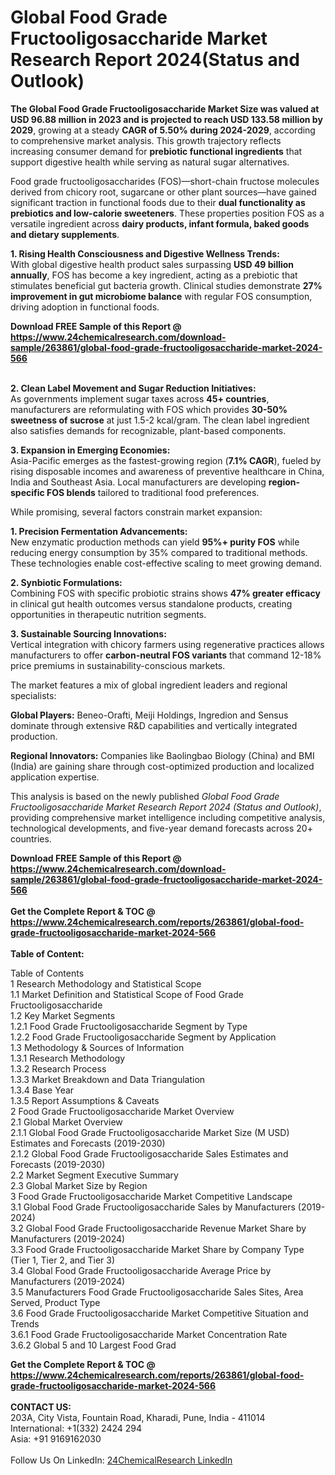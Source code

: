 <h1>Global Food Grade Fructooligosaccharide Market Research Report 2024(Status and Outlook)</h1><p><strong>The Global Food Grade Fructooligosaccharide Market Size was valued at USD 96.88 million in 2023 and is projected to reach USD 133.58 million by 2029</strong>, growing at a steady <strong>CAGR of 5.50% during 2024-2029</strong>, according to comprehensive market analysis. This growth trajectory reflects increasing consumer demand for <strong>prebiotic functional ingredients</strong> that support digestive health while serving as natural sugar alternatives.</p><p>Food grade fructooligosaccharides (FOS)—short-chain fructose molecules derived from chicory root, sugarcane or other plant sources—have gained significant traction in functional foods due to their <strong>dual functionality as prebiotics and low-calorie sweeteners</strong>. These properties position FOS as a versatile ingredient across <strong>dairy products, infant formula, baked goods and dietary supplements</strong>.</p><p><strong>1. Rising Health Consciousness and Digestive Wellness Trends:</strong><br>
With global digestive health product sales surpassing <strong>USD 49 billion annually</strong>, FOS has become a key ingredient, acting as a prebiotic that stimulates beneficial gut bacteria growth. Clinical studies demonstrate <strong>27% improvement in gut microbiome balance</strong> with regular FOS consumption, driving adoption in functional foods.</p><div><b>Download FREE Sample of this Report @ 
            <a href="https://www.24chemicalresearch.com/download-sample/263861/global-food-grade-fructooligosaccharide-market-2024-566">
            https://www.24chemicalresearch.com/download-sample/263861/global-food-grade-fructooligosaccharide-market-2024-566</a></b></div><br><p><strong>2. Clean Label Movement and Sugar Reduction Initiatives:</strong><br>
As governments implement sugar taxes across <strong>45+ countries</strong>, manufacturers are reformulating with FOS which provides <strong>30-50% sweetness of sucrose</strong> at just 1.5-2 kcal/gram. The clean label ingredient also satisfies demands for recognizable, plant-based components.</p><p><strong>3. Expansion in Emerging Economies:</strong><br>
Asia-Pacific emerges as the fastest-growing region (<strong>7.1% CAGR</strong>), fueled by rising disposable incomes and awareness of preventive healthcare in China, India and Southeast Asia. Local manufacturers are developing <strong>region-specific FOS blends</strong> tailored to traditional food preferences.</p><p>While promising, several factors constrain market expansion:</p><p><strong>1. Precision Fermentation Advancements:</strong><br>
New enzymatic production methods can yield <strong>95%+ purity FOS</strong> while reducing energy consumption by 35% compared to traditional methods. These technologies enable cost-effective scaling to meet growing demand.</p><p><strong>2. Synbiotic Formulations:</strong><br>
Combining FOS with specific probiotic strains shows <strong>47% greater efficacy</strong> in clinical gut health outcomes versus standalone products, creating opportunities in therapeutic nutrition segments.</p><p><strong>3. Sustainable Sourcing Innovations:</strong><br>
Vertical integration with chicory farmers using regenerative practices allows manufacturers to offer <strong>carbon-neutral FOS variants</strong> that command 12-18% price premiums in sustainability-conscious markets.</p><p>The market features a mix of global ingredient leaders and regional specialists:</p><p><strong>Global Players:</strong> Beneo-Orafti, Meiji Holdings, Ingredion and Sensus dominate through extensive R&amp;D capabilities and vertically integrated production.</p><p><strong>Regional Innovators:</strong> Companies like Baolingbao Biology (China) and BMI (India) are gaining share through cost-optimized production and localized application expertise.</p><p>This analysis is based on the newly published <em>Global Food Grade Fructooligosaccharide Market Research Report 2024 (Status and Outlook)</em>, providing comprehensive market intelligence including competitive analysis, technological developments, and five-year demand forecasts across 20+ countries.</p><div><b>Download FREE Sample of this Report @ 
            <a href="https://www.24chemicalresearch.com/download-sample/263861/global-food-grade-fructooligosaccharide-market-2024-566">
            https://www.24chemicalresearch.com/download-sample/263861/global-food-grade-fructooligosaccharide-market-2024-566</a></b></div><br><div><b>Get the Complete Report & TOC @ 
            <a href="https://www.24chemicalresearch.com/reports/263861/global-food-grade-fructooligosaccharide-market-2024-566">
            https://www.24chemicalresearch.com/reports/263861/global-food-grade-fructooligosaccharide-market-2024-566</a></b></div><br>
            <b>Table of Content:</b><p>Table of Contents<br />
1 Research Methodology and Statistical Scope<br />
1.1 Market Definition and Statistical Scope of Food Grade Fructooligosaccharide<br />
1.2 Key Market Segments<br />
1.2.1 Food Grade Fructooligosaccharide Segment by Type<br />
1.2.2 Food Grade Fructooligosaccharide Segment by Application<br />
1.3 Methodology & Sources of Information<br />
1.3.1 Research Methodology<br />
1.3.2 Research Process<br />
1.3.3 Market Breakdown and Data Triangulation<br />
1.3.4 Base Year<br />
1.3.5 Report Assumptions & Caveats<br />
2 Food Grade Fructooligosaccharide Market Overview<br />
2.1 Global Market Overview<br />
2.1.1 Global Food Grade Fructooligosaccharide Market Size (M USD) Estimates and Forecasts (2019-2030)<br />
2.1.2 Global Food Grade Fructooligosaccharide Sales Estimates and Forecasts (2019-2030)<br />
2.2 Market Segment Executive Summary<br />
2.3 Global Market Size by Region<br />
3 Food Grade Fructooligosaccharide Market Competitive Landscape<br />
3.1 Global Food Grade Fructooligosaccharide Sales by Manufacturers (2019-2024)<br />
3.2 Global Food Grade Fructooligosaccharide Revenue Market Share by Manufacturers (2019-2024)<br />
3.3 Food Grade Fructooligosaccharide Market Share by Company Type (Tier 1, Tier 2, and Tier 3)<br />
3.4 Global Food Grade Fructooligosaccharide Average Price by Manufacturers (2019-2024)<br />
3.5 Manufacturers Food Grade Fructooligosaccharide Sales Sites, Area Served, Product Type<br />
3.6 Food Grade Fructooligosaccharide Market Competitive Situation and Trends<br />
3.6.1 Food Grade Fructooligosaccharide Market Concentration Rate<br />
3.6.2 Global 5 and 10 Largest Food Grad</p><div><b>Get the Complete Report & TOC @ 
            <a href="https://www.24chemicalresearch.com/reports/263861/global-food-grade-fructooligosaccharide-market-2024-566">
            https://www.24chemicalresearch.com/reports/263861/global-food-grade-fructooligosaccharide-market-2024-566</a></b></div><br><b>CONTACT US:</b><br>
            203A, City Vista, Fountain Road, Kharadi, Pune, India - 411014<br>
            International: +1(332) 2424 294<br>
            Asia: +91 9169162030 <br><br>
            Follow Us On LinkedIn: <a href="https://www.linkedin.com/company/24chemicalresearch/">24ChemicalResearch LinkedIn</a>